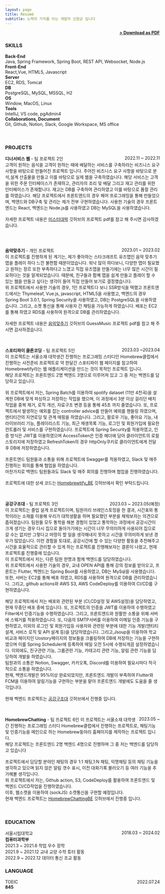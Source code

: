 ```yaml
---
layout: page
title: Résumé
subtitle: 노력의 가치를 아는 개발자 신원균 입니다
---
```


<span style="float: right; "><a href="{{ '/assets/resume.pdf' | prepend: site.baseurl }}"><strong>> Download as PDF</strong></a> </span>
<br>

### SKILLS

<strong>Back-End</strong><br/>
Java, Spring Framework, Spring Boot, REST API, Websocket, Node.js<br/>
<strong>Front-End</strong><br/>
React,Vue, HTML5, Javascript<br/>
<strong>Server</strong><br/>
EC2, RDS, Tomcat<br/>
<strong>DB</strong><br/>
PostgreSQL, MySQL, MSSQL, H2<br/>
<strong>OS</strong><br/>
Window, MacOS, Linux<br/>
<strong>Tools</strong><br/>
IntelliJ, VS code, pgAdmin4<br/>
<strong>Collaborations, Document</strong><br/>
Git, Github, Notion, Slack, Google Workspace, MS office<br/><br/><br/>

### PROJECTS

**디너서비스 웹** - 팀 프로젝트 2인 <span style="float: right; ">2022.11 ~ 2022.11</span>  
고객이 원하는 음식을 고객이 원하는 때에 배달하는 서비스를 구축하라는 비즈니스 요구사항을 바탕으로 만들어진 프로젝트 입니다. 주어진 비즈니스 요구 사항을 바탕으로 분석,설계 산출물을 만들고 이를 바탕으로 실제 웹을 구축하였습니다. 해당 서비스는 고객을 위한 주문 인터페이스가 존재하고, 관리자의 조리 및 배달 그리고 재고 관리를 위한 인터페이스가 존재합니다. 재고는 DB를 구축하여 관리하였고 이를 바탕으로 품절 관리를 하였습니다. 해당 프로젝트에서 프론트엔드의 경우 페어 프로그래밍을 통해 만들었으며, 백엔드와 DB구축 및 관리는 제가 전부 구현하였습니다. 사용한 기술의 경우 프론트 엔드는 React, 백엔드는 Node.js를 사용하였고 DB는 MySQL을 사용하였습니다.
<br/><br/>
자세한 프로젝트 내용은 <a href="https://github.com/sok5188/Mr_Daebak">미스터대박</a> 깃허브의 프로젝트 pdf를 참고 해 주시면 감사하겠습니다.

<br/><br/>

**음악맞추기** - 개인 프로젝트 <span style="float: right; "> 2023.01 ~ 2023.02</span>  
이 프로젝트를 진행하게 된 계기는, 제가 좋아하는 스타크래프트 유즈맵인 음악 맞추기 맵을 플레이 하다 느낀 불편함 때문이었습니다.
워낙 많이 하다보니, 다양한 맵이 필요했고 원하는 장르 또한 부족하다고 느꼈고 직접 유즈맵을 만들기에는 너무 많은 시간이 필요하다는 것을 알게되었습니다.
때문에, 친구들과 함꼐 맵을 쉽게 만들고 플레이 할 수 있는 웹을 만들고 싶다는 생각이 들어 직접 만들어 보기로 결정했습니다.<br/>
위 프로젝트에서 사용한 기술의 경우, 1인 프로젝트다 보니 SSR방식을 택했고 프론트엔드에서는 Thymeleaf, Vue.js, javascript, HTML5을 사용했고, 백엔드의 경우 Spring Boot 3.0.1, Spring Security을 사용하였고, DB는 PostgreSQL을 사용하였습니다. 그리고, 소켓 통신을 통해 사용자 간 채팅을 가능하게 하였습니다. 배포는 EC2를 통해 하였고 RDS를 사용하여 원격으로 DB를 관리하였습니다.<br/><br/>
자세한 프로젝트 내용은 <a href="https://github.com/sok5188/GuessMusic">음악맞추기</a> 깃허브의 GuessMusic 프로젝트 pdf를 참고 해 주시면 감사하겠습니다.
<br/><br/><br/>

**스포티파이 클론코딩** - 팀 프로젝트 5인<span style="float: right; "> 2023.03 ~2023.04 </span>  
이 프로젝트는 서울소재 대학생간 진행하는 프로그래밍 스터디인 Homebrew클럽에서 진행하는 사전준비 프로젝트로 약 한달간 스포티파이 웹 페이지를 참고하여 Homebrewtify라는 웹 애플리케이션을 만드는 것이 목적인 프로젝트 입니다. <br/>
해당 프로젝트는 프론트엔드 2명 백엔드 3명으로 이루어져 있고 그 중 저는 백엔드를 담당하고 있습니다.
<br/><br/>
위 프로젝트에서 저는, Spring Batch를 이용하여 spotify dataset (11만 4천곡)을 설계한 DB에 맞게 파싱하고 저장하는 작업을 했으며, 이 과정에서 3분 이상 걸리던 배치 작업을 중복 제거, 로직 개선, 자료구조 변경 등을 통해 45초 까지 줄였습니다. 또, 프로젝트에서 발생하는 예외를 잡는 controller advice를 만들어 예외를 핸들링 하였으며, 엔티티간의 지연로딩 및 관계 매핑을 하였습니다. 그리고, 팔로우 기능, 좋아요 기능, 내 라이브러리 기능, 플레이리스트 기능, 최근 재생목록 기능, 로그인 및 회원가입에 필요한 컨트롤러 및 서비스를 구현하였습니다. 프로젝트에 Spring Security를 적용하였고, 인증 방식은 JWT를 이용하였으며 AccessToken은 인증 헤더에 담아 클라이언트의 로컬 스토리지에 저장하였고 RefreshToken의 경우 httpOnly쿠키로 클라이언트에게 전달 후 DB에 저장하였습니다. <br/><br/>
프론트엔드 팀원들과 소통을 위해 프로젝트에 Swagger를 적용하였고, Slack 및 매주 진행하는 회의를 통해 협업을 하였습니다.<br/>
마찬가지로 백엔드 팀원들과도 Slack 및 매주 회의를 진행하며 협업을 진행하였습니다.
<br/><br/>
프로젝트에 대한 상세 코드는 <a href="https://github.com/HomebrewComputerClub/Team2_clone_BE">Homebrewtify_BE</a> 깃허브에서 확인 부탁드립니다.
<br/><br/><br/>

**공강구조대** - 팀 프로젝트 3인 <span style="float: right; "> 2023.03 ~ 2023.05(예정)</span>  
이 프로젝트는 졸업 설계 프로젝트이며, 팀원끼리 브레인스토밍을 한 결과, 시간표와 통학이라는 소재를 이용해
우리가 대학생활을 하며 필요했던 부분을 채워보자는 의견으로 좁혀졌습니다. 팀원들 모두 통학을 해본 경험이 있었고 통학하는 과정에서 공강시간이 크게 생기는 경우 다시 집으로 돌아가기에는 시간이 너무 무의미하게 사용되어 집으로 갈 수는 없지만 그렇다고 마땅히 할 일을 생각해내지 못하고 시간을 무의미하게 보낸 경우가 많았습니다. 이런 경험을 토대로, 공강시간에 할 수 있는 다양한 활동을 추천해주고 시간을 효율적으로 관리할 수 있게 하는 프로젝트를 진행해보자는 결론이 나왔고, 현재 프로젝트를 진행중에 있습니다.
<br/>
이 프로젝트에서 저는, 다른 팀원 한명과 함께 백엔드를 담당하였습니다.
<br/> 위 프로젝트에서 사용한 기술의 경우, 교내 OPEN API를 통해 강의 정보를 받아오고, 프론트는 Flutter, 백엔드는 Spring Boot를 사용하였고, DB는 MySql을 사용했습니다. 또한, 서버는 EC2를 통해 배포 하였고, RDS를 사용하여 원격으로 DB를 관리하였습니다. 그리고, github actions와 AWS S3, AWS CodeDeploy를 이용하여 CI/CD를 구현하였습니다.<br/><br/>
해당 프로젝트에서 저는 배포와 관련된 부분 (CI,CD설정 및 AWS설정)을 담당하였고, 현재 무중단 배포 중에 있습니다. 또, 프로젝트의 인증을 JWT를 이용하여 수행하였고 Filter에서 인증기능을 수행하였습니다. 그리고, 프론트엔드와 원활한 소통을 위해 서버에 스웨거를 적용하였습니다.
또, 다음의 SMTP서버를 이용하여 이메일 인증 기능을 구현하였고, 이외의 로그인 및 회원가입등 사용자와 관련된 부분에 대한 기능 개발(엔티티 설계, 서비스 로직 및 API 설계 등)을 담당하였습니다. 그리고,Jsoup을 이용하여 학교 비교과 페이지인 Uostory페이지의 정보들을 크롤링하여 DB에 저장하는 기능을 구현하였으며 이를 Spring Scheduler에 등록하여 매일 오전 5시에 수행되게끔 설정하였습니다. 이외에도, 친구관련 기능, 그룹관련 기능, 카테고리 관련 기능, 알림 관련 기능을 담당하여 개발을 하였습니다.
<br/>
팀원과의 소통은 Notion, Swagger, 카카오톡, Discord를 이용하여 필요시마다 적극적으로 소통을 하였습니다.<br/>
현재, 백엔드개발은 95%이상 완료되었지만, 프론트엔드 개발이 부족하여 Flutter와 FCM을 이용하여 알림기능을 구현하는 부분을 맡아 프론트엔드 개발에도 도움을 줄 생각입니다.
<br/><br/>
현재 백엔드 프로젝트는 <a href="https://github.com/orgs/EmptySaver/repositories">공강구조대</a> 깃허브에서 진행중 입니다.
<br/><br/><br/>

**HomebrewChatting** - 팀 프로젝트 6인 <span style="float: right; "> 2023.05 ~ </span>
이 프로젝트는 서울소재 대학생간 진행하는 프로그래밍 스터디 Homebrew클럽에서 진행하는 프로젝트로, 채팅기능 및 인증기능을 메인으로 하는 Homebrew동아리 홈페이지를 제작하는 프로젝트 입니다. <br/>
해당 프로젝트는 프론트엔드 2명 백엔드 4명으로 진행하며 그 중 저는 백엔드를 담당하고 있습니다 <br/><br/>
프로젝트에서 담당할 분야인 채팅의 경우 1:1 채팅,1:N 채팅, 익명채팅 등의 채팅 기능을 생각하고 있으며 읽지 않은 알림 갯수 표시, 이전 대화기록 불러오기 등 여러 기능을 추가해볼 생각입니다. <br/>
위 프로젝트에서 저는, Github action, S3, CodeDeploy를 활용하여 프론트엔드 및 백엔드 CI/CD작업을 진행하였습니다.<br/>
이후, 웹소캣을 이용하여 (sockJS) 소캣통신을 구현할 예정입니다.<br/>
현재 백엔드 프로젝트는 <a href="https://github.com/HomebrewComputerClub/Team2_Chatting_BE">HomebrewChattingBE</a> 깃허브에서 진행중 입니다.
<br/><br/><br/>

### EDUCATION

서울시립대학교 <span style="float: right; ">2018.03 ~ 2024.02</span>  
**컴퓨터과학부**  
2021.3 ~ 2021.6 학업 우수 장학 <br/>
2021.9 ~ 2021.12 교내 교양 수학 튜터 활동<br/>
2022.9 ~ 2022.12 데이터 통신 조교 활동<br/>

### LANGUAGE

TOEIC <span style="float: right; ">2022.07.24</span>  
**845**

<!-- ### EXPERIENCE

Title - **Comapany** <span style="float: right; ">Duration</span>
_Description Phasellus a tellus volutpat, ornare sapien et, lacinia erat. Suspendisse congue, enim vitae mattis pulvinar, eros lacus porttitor neque, eu sodales nibh metus nec arcu. Vestibulum ante ipsum primis in faucibus orci luctus et ultrices posuere cubilia Curae;_
Technologies used

Title - **Comapany** <span style="float: right; ">Duration</span>
_Description Phasellus a tellus volutpat, ornare sapien et, lacinia erat. Suspendisse congue, enim vitae mattis pulvinar, eros lacus porttitor neque, eu sodales nibh metus nec arcu. Vestibulum ante ipsum primis in faucibus orci luctus et ultrices posuere cubilia Curae;_
Technologies used

Title - **Comapany** <span style="float: right; ">Duration</span>
_Description Phasellus a tellus volutpat, ornare sapien et, lacinia erat. Suspendisse congue, enim vitae mattis pulvinar, eros lacus porttitor neque, eu sodales nibh metus nec arcu. Vestibulum ante ipsum primis in faucibus orci luctus et ultrices posuere cubilia Curae;_
Technologies used -->

<!-- ### RECOGNITION & INTERESTS

- Etiam luctus ante quis est dictum faucibus.
- Etiam luctus ante quis est dictum faucibus.
- Etiam luctus ante quis est dictum faucibus.
- Etiam luctus ante quis est dictum faucibus.
- Etiam luctus ante quis est dictum faucibus.
- Etiam luctus ante quis est dictum faucibus. -->
